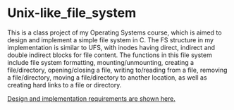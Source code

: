 # Unix-like_file_system

This is a class project of my Operating Systems course, which is aimed to design and implement a simple file system in C. The FS structure in my implementation is similar to UFS, with inodes having direct, indirect and double indirect blocks for file content. The functions in this file system include file system formatting, mounting/unmounting, creating a file/directory, opening/closing a file, writing to/reading from a file, removing a file/directory, moving a file/directory to another location, as well as creating hard links to a file or directory.

[Design and implementation requirements are shown here.](./implementation_requirements.pdf)
